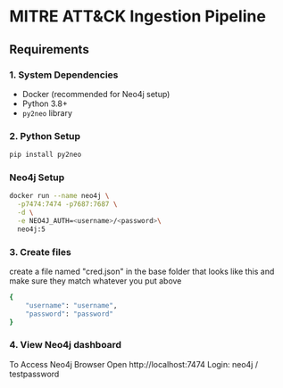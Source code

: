 # MITRE ATT&CK Ingestion Pipeline

## Requirements

### 1.  System Dependencies
- Docker (recommended for Neo4j setup)
- Python 3.8+
- `py2neo` library

### 2. Python Setup
```bash
pip install py2neo
```
### Neo4j Setup
```bash
docker run --name neo4j \
  -p7474:7474 -p7687:7687 \
  -d \
  -e NEO4J_AUTH=<username>/<password>\
  neo4j:5
```
### 3. Create files

create a file named "cred.json" in the base folder that looks like this and make sure they match whatever you put above

```bash
{
    "username": "username",
    "password": "password"
}
```
### 4. View Neo4j dashboard
To Access Neo4j Browser
Open http://localhost:7474 Login: neo4j / testpassword